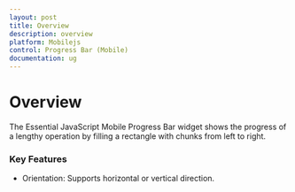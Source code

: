 ```yaml
---
layout: post
title: Overview
description: overview
platform: Mobilejs
control: Progress Bar (Mobile)
documentation: ug
---
```


# Overview

The Essential JavaScript Mobile Progress Bar widget shows the progress of a lengthy operation by filling a rectangle with chunks from left to right.

### Key Features

* Orientation: Supports horizontal or vertical direction.
